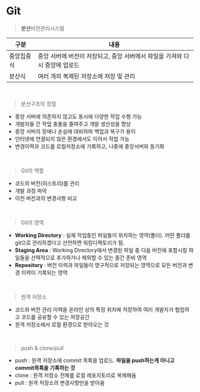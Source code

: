 # Git

> **분산**버전관리시스템

|구분|내용|
|------|------|
|중앙집중식|중앙 서버에 버전이 저장되고, 중앙 서버에서 파일을 가져와 다시 중앙에 업로드|
|분산식|여러 개의 복제된 저장소에 저장 및 관리|

<br>

> 분산구조의 장점
- 중앙 서버에 의존하지 않고도 동시에 다양한 작업 수행 가능
- 개발자들 간 작업 충돌을 줄여주고 개발 생산성을 향상
- 중앙 서버의 장애나 손실에 대비하여 백업과 복구가 용이
- 인터넷에 연결되지 않은 환경에서도 이어서 작업 가능
- 변경이력과 코드를 로컬저장소에 기록하고, 나중에 중앙서버와 동기화

<br>

> Git의 역할
- 코드의 버전(히스토리)를 관리
- 개발 과정 파악
- 이전 버전과의 변경사항 비교

<br>

> Git의 영역
- **Working Directory** : 실제 작업중인 파일들이 위치하는 영역(폴더). 어떤 폴더를 git으로 관리하겠다고 선언하면 워킹디렉토리가 됨.
- **Staging Area** : Working Directory에서 변경된 파일 중 다음 버전에 포함시킬 파일들을 선택적으로 추가하거나 제외할 수 있는 중간 준비 영역
- **Repository** : 버전 이력과 파일들이 영구적으로 저장되는 영역으로 모든 버전과 변경 이력이 기록되는 영역

<br>

> 원격 저장소
- 코드와 버전 관리 이력을 온라인 상의 특정 위치에 저장하여 여러 개발자가 협업하고 코드를 공유할 수 있는 저장공간
- 원격 저장소에서 로컬 환경으로 받아오는 것

<br>

> push & clone/pull
- push : 원격 저장소에 commit 목록을 업로드. **파일을 push하는게 아니고 commit목록을 기록하는 것**
- clone : 원격 저장소 전체를 로컬 레포지토리로 복제해옴
- pull : 원격 저장소의 변경사항만을 받아옴
